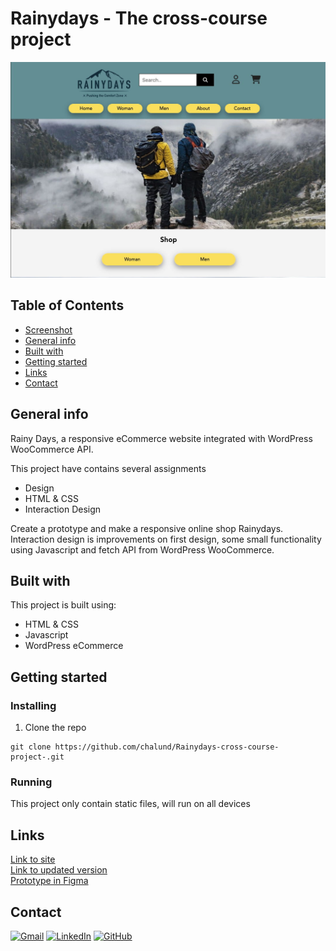 # Rainydays - The cross-course project
![Screenshot](./images/screenshot-rainydays.jpg)

## Table of Contents
* [Screenshot](#screenshot)
* [General info](#General-info)
* [Built with](#built-with)
* [Getting started](#getting-started)
* [Links](#Links) 
* [Contact](#contact)

## General info
Rainy Days, a responsive eCommerce website integrated with WordPress WooCommerce API.

This project have contains several assignments
* Design
* HTML & CSS
* Interaction Design

Create a prototype and make a responsive online shop Rainydays. Interaction design is improvements on first design, some small functionality using Javascript and fetch API from WordPress WooCommerce.
 
## Built with
This project is built using:
- HTML & CSS
- Javascript
- WordPress eCommerce

## Getting started
### Installing
1. Clone the repo
```
git clone https://github.com/chalund/Rainydays-cross-course-project-.git
```
### Running
This project only contain static files, will run on all devices

## Links
[Link to site](https://cute-kringle-2228a8.netlify.app/)  
[Link to updated version](https://joyful-lebkuchen-152596.netlify.app/)  
[Prototype in Figma](https://www.figma.com/file/z3JyoUhScZ6TmH3drBav7n/rainydays?node-id=644%3A1015&t=y2AQgSH1W3XgHmRh-1 )

## Contact
[![Gmail](https://img.shields.io/badge/Gmail-D14836?style=for-the-badge&logo=gmail&logoColor=white)](mailto:chalund@gmail.com)
[![LinkedIn](https://img.shields.io/badge/LinkedIn-0077B5?style=for-the-badge&logo=linkedin&logoColor=white)](https://pe.linkedin.com/in/charlotte-lund-48419b249/)
[![GitHub](https://img.shields.io/badge/GitHub-100000?style=for-the-badge&logo=github&logoColor=white)](https://github.com/chalund)